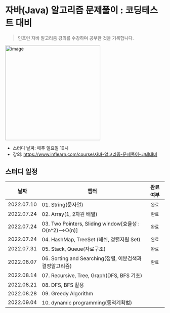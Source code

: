 # 자바(Java) 알고리즘 문제풀이 : 코딩테스트 대비

> 인프런 자바 알고리즘 강의를 수강하며 공부한 것을 기록합니다.
<img width="300" alt="image" src="https://user-images.githubusercontent.com/46523628/177321983-2ad71568-6721-4c42-8661-efd116d3a445.png">

* 스터디 날짜: 매주 일요일 10시
* 강의: https://www.inflearn.com/course/자바-알고리즘-문제풀이-코테대비

## 스터디 일정

| 날짜 | 챕터 | 완료 여부 |
| --- | --- | :---: |
| 2022.07.10 | 01. String(문자열) | `완료` |
| 2022.07.24 | 02. Array(1, 2차원 배열) | `완료` |
| 2022.07.24 | 03. Two Pointers, Sliding window[효율성 : O(n^2)-->O(n)] | `완료` |
| 2022.07.24 | 04. HashMap, TreeSet (해쉬, 정렬지원 Set) | `완료` |
| 2022.07.31 | 05. Stack, Queue(자료구조) | `완료` |
| 2022.08.07 | 06. Sorting and Searching(정렬, 이분검색과 결정알고리즘) | `완료` |
| 2022.08.14 | 07. Recursive, Tree, Graph(DFS, BFS 기초) | |
| 2022.08.21 | 08. DFS, BFS 활용 | |
| 2022.08.28 | 09. Greedy Algorithm | |
| 2022.09.04 | 10. dynamic programming(동적계획법) | |
